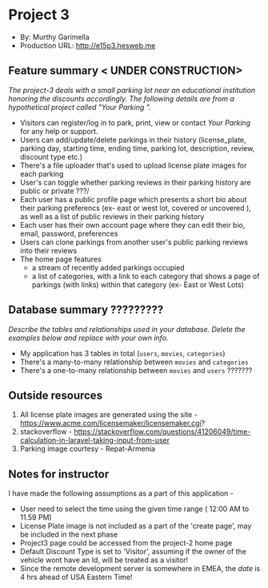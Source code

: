 # Project 3
+ By: Murthy Garimella
+ Production URL: http://e15p3.hesweb.me

## Feature summary < UNDER CONSTRUCTION>
*The project-3 deals with a small parking lot near an educational institution honoring the discounts accordingly. The following details are from a hypothetical project called "Your Parking ".*

+ Visitors can register/log in to park, print, view or contact *Your Parking* for any help or support.
+ Users can add/update/delete parkings in their history (license_plate, parking day, starting time, ending time, parking lot, description, review, discount type etc.)
+ There's a file uploader that's used to upload license plate images for each parking
+ User's can toggle whether parking reviews in their parking history are public or private ???/
+ Each user has a public profile page which presents a short bio about their parking preferencs (ex- east or west lot, covered or uncovered ), as well as a list of public reviews in their parking history
+ Each user has their own account page where they can edit their bio, email, password, preferences
+ Users can clone parkings from another user's public parking reviews into their reviews
+ The home page features
  + a stream of recently added parkings occupied
  + a list of categories, with a link to each category that shows a page of parkings (with links) within that category (ex- East or West Lots)

  
## Database summary ?????????
*Describe the tables and relationships used in your database. Delete the examples below and replace with your own info.*

+ My application has 3 tables in total (`users`, `movies`, `categories`)
+ There's a many-to-many relationship between `movies` and `categories`
+ There's a one-to-many relationship between `movies` and `users`
???????

## Outside resources
1. All license plate images are generated using the site - https://www.acme.com/licensemaker/licensemaker.cgi?
2. stackoverflow - https://stackoverflow.com/questions/41206049/time-calculation-in-laravel-taking-input-from-user
3. Parking image  courtesy - Repat-Armenia 

## Notes for instructor
I have made the following assumptions as a part of this application -
 - User need to select the time using the given time range ( 12:00 AM to 11.59 PM)
 - License Plate image is not included as a part of the 'create page', may be included in the next phase
 - Project3 page could be accessed from the project-2 home page 
 - Default Discount Type is set to 'Visitor', assuming if the owner of the vehicle wont have an Id, will be treated as a visitor!
 - Since the remote development server is somewhere in EMEA, the *date* is 4 hrs ahead of USA Eastern Time!